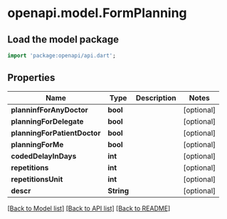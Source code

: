 # openapi.model.FormPlanning

## Load the model package
```dart
import 'package:openapi/api.dart';
```

## Properties
Name | Type | Description | Notes
------------ | ------------- | ------------- | -------------
**planninfForAnyDoctor** | **bool** |  | [optional] 
**planningForDelegate** | **bool** |  | [optional] 
**planningForPatientDoctor** | **bool** |  | [optional] 
**planningForMe** | **bool** |  | [optional] 
**codedDelayInDays** | **int** |  | [optional] 
**repetitions** | **int** |  | [optional] 
**repetitionsUnit** | **int** |  | [optional] 
**descr** | **String** |  | [optional] 

[[Back to Model list]](../README.md#documentation-for-models) [[Back to API list]](../README.md#documentation-for-api-endpoints) [[Back to README]](../README.md)


